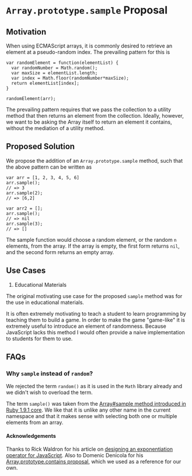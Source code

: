 # `Array.prototype.sample` Proposal

## Motivation

When using ECMAScript arrays, it is commonly desired to retrieve an element at a pseudo-random index. The prevailing pattern for this is

```
var randomElement = function(elementList) {
  var randomNumber = Math.random();
  var maxSize = elementList.length;
  var index = Math.floor(randomNumber*maxSize);
  return elementList[index];
}

randomElement(arr);
```

The prevailing pattern requires that we pass the collection to a utility method that then returns an element from the collection. Ideally, however, we want to be asking the Array itself to return an element it contains, without the mediation of a utility method.

## Proposed Solution

We propose the addition of an `Array.prototype.sample` method, such that the above pattern can be written as

```
var arr = [1, 2, 3, 4, 5, 6]
arr.sample();
// => 3
arr.sample(2);
// => [6,2]

var arr2 = [];
arr.sample();
// => nil
arr.sample(3);
// => []

```

The sample function would choose a random element, or the random `n` elements, from the array. If the array is empty, the first form returns `nil`, and the second form returns an empty array.

## Use Cases

1. Educational Materials

  The original motivating use case for the proposed `sample` method
  was for the use in educational materials.

  It is often extremely motivating to teach a student to learn
  programming by teaching them to build a game. In order to make the
  game "game-like" it is extremely useful to introduce an element
  of randomness. Because JavaScript lacks this method I would often
  provide a naive implementation to students for them to use.

## FAQs

### Why `sample` instead of `random`?

We rejected the term `random()` as it is used in the `Math` library already and we didn't wish to overload the term.

The term `sample()` was taken from the [Array#sample method introduced in Ruby 1.9.1 core](http://www.ruby-doc.org/core-1.9.1/Array.html#method-i-sample). We like that it is unlike any other name in the current namespace and that it makes sense with selecting both one or multiple elements from an array.

#### Acknowledgements

Thanks to Rick Waldron for his article on [designing an exponentiation operator for JavaScript](http://bocoup.com/weblog/designing-an-exponentiation-operator-for-javascript/). Also to Domenic Denicola for his [Array.prototype.contains proposal](https://github.com/domenic/Array.prototype.contains), which we used as a reference for our own.
